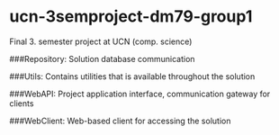 ucn-3semproject-dm79-group1
===========================

Final 3. semester project at UCN (comp. science)

###Repository:
    Solution database communication

###Utils:
    Contains utilities that is available throughout the solution

###WebAPI:
    Project application interface, communication gateway for clients

###WebClient:
    Web-based client for accessing the solution
